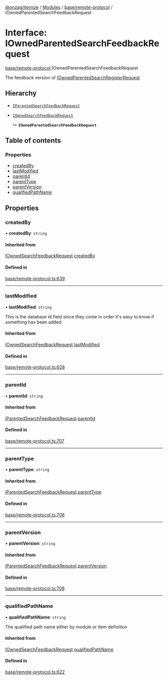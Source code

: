 [@onzag/itemize](../README.md) / [Modules](../modules.md) / [base/remote-protocol](../modules/base_remote_protocol.md) / IOwnedParentedSearchFeedbackRequest

# Interface: IOwnedParentedSearchFeedbackRequest

[base/remote-protocol](../modules/base_remote_protocol.md).IOwnedParentedSearchFeedbackRequest

The feedback version of [IOwnedParentedSearchRegisterRequest](base_remote_protocol.IOwnedParentedSearchRegisterRequest.md)

## Hierarchy

- [`IParentedSearchFeedbackRequest`](base_remote_protocol.IParentedSearchFeedbackRequest.md)

- [`IOwnedSearchFeedbackRequest`](base_remote_protocol.IOwnedSearchFeedbackRequest.md)

  ↳ **`IOwnedParentedSearchFeedbackRequest`**

## Table of contents

### Properties

- [createdBy](base_remote_protocol.IOwnedParentedSearchFeedbackRequest.md#createdby)
- [lastModified](base_remote_protocol.IOwnedParentedSearchFeedbackRequest.md#lastmodified)
- [parentId](base_remote_protocol.IOwnedParentedSearchFeedbackRequest.md#parentid)
- [parentType](base_remote_protocol.IOwnedParentedSearchFeedbackRequest.md#parenttype)
- [parentVersion](base_remote_protocol.IOwnedParentedSearchFeedbackRequest.md#parentversion)
- [qualifiedPathName](base_remote_protocol.IOwnedParentedSearchFeedbackRequest.md#qualifiedpathname)

## Properties

### createdBy

• **createdBy**: `string`

#### Inherited from

[IOwnedSearchFeedbackRequest](base_remote_protocol.IOwnedSearchFeedbackRequest.md).[createdBy](base_remote_protocol.IOwnedSearchFeedbackRequest.md#createdby)

#### Defined in

[base/remote-protocol.ts:639](https://github.com/onzag/itemize/blob/a24376ed/base/remote-protocol.ts#L639)

___

### lastModified

• **lastModified**: `string`

This is the database id field
since they come in order it's easy to know if
something has been added

#### Inherited from

[IOwnedSearchFeedbackRequest](base_remote_protocol.IOwnedSearchFeedbackRequest.md).[lastModified](base_remote_protocol.IOwnedSearchFeedbackRequest.md#lastmodified)

#### Defined in

[base/remote-protocol.ts:628](https://github.com/onzag/itemize/blob/a24376ed/base/remote-protocol.ts#L628)

___

### parentId

• **parentId**: `string`

#### Inherited from

[IParentedSearchFeedbackRequest](base_remote_protocol.IParentedSearchFeedbackRequest.md).[parentId](base_remote_protocol.IParentedSearchFeedbackRequest.md#parentid)

#### Defined in

[base/remote-protocol.ts:707](https://github.com/onzag/itemize/blob/a24376ed/base/remote-protocol.ts#L707)

___

### parentType

• **parentType**: `string`

#### Inherited from

[IParentedSearchFeedbackRequest](base_remote_protocol.IParentedSearchFeedbackRequest.md).[parentType](base_remote_protocol.IParentedSearchFeedbackRequest.md#parenttype)

#### Defined in

[base/remote-protocol.ts:706](https://github.com/onzag/itemize/blob/a24376ed/base/remote-protocol.ts#L706)

___

### parentVersion

• **parentVersion**: `string`

#### Inherited from

[IParentedSearchFeedbackRequest](base_remote_protocol.IParentedSearchFeedbackRequest.md).[parentVersion](base_remote_protocol.IParentedSearchFeedbackRequest.md#parentversion)

#### Defined in

[base/remote-protocol.ts:708](https://github.com/onzag/itemize/blob/a24376ed/base/remote-protocol.ts#L708)

___

### qualifiedPathName

• **qualifiedPathName**: `string`

The qualified path name either by module
or item definition

#### Inherited from

[IOwnedSearchFeedbackRequest](base_remote_protocol.IOwnedSearchFeedbackRequest.md).[qualifiedPathName](base_remote_protocol.IOwnedSearchFeedbackRequest.md#qualifiedpathname)

#### Defined in

[base/remote-protocol.ts:622](https://github.com/onzag/itemize/blob/a24376ed/base/remote-protocol.ts#L622)
